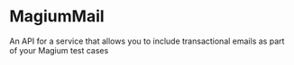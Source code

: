 # MagiumMail
An API for a service that allows you to include transactional emails as part of your Magium test cases
